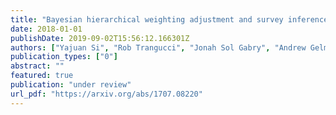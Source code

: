 ```yaml
---
title: "Bayesian hierarchical weighting adjustment and survey inference"
date: 2018-01-01
publishDate: 2019-09-02T15:56:12.166301Z
authors: ["Yajuan Si", "Rob Trangucci", "Jonah Sol Gabry", "Andrew Gelman"]
publication_types: ["0"]
abstract: ""
featured: true
publication: "under review"
url_pdf: "https://arxiv.org/abs/1707.08220"
---
```


